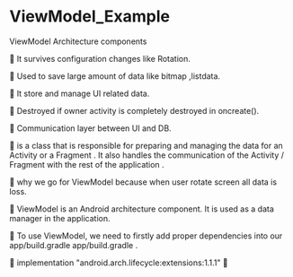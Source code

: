 # ViewModel_Example
ViewModel Architecture components



	It survives configuration changes like Rotation.




	Used to save large amount of data like bitmap ,listdata.





	It store and manage UI related data.





	Destroyed  if owner activity is completely destroyed in oncreate().




	Communication layer between UI and DB.




	is a class that is responsible for preparing and managing the data for an Activity or a
Fragment . It also handles the communication of the Activity / Fragment with the rest of the application .




	why we go for ViewModel because when user rotate screen all data is loss.




	ViewModel is an Android architecture component. It is used as a data manager in the application.




	 To use ViewModel, we need to firstly add proper dependencies into our app/build.gradle app/build.gradle .





	implementation "android.arch.lifecycle:extensions:1.1.1"
	








